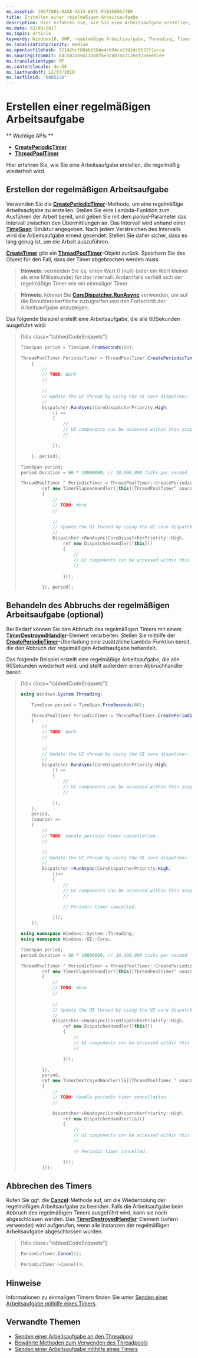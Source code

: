 ```yaml
---
ms.assetid: 1B077801-0A58-4A34-887C-F1E85E9A37B0
title: Erstellen einer regelmäßigen Arbeitsaufgabe
description: Hier erfahren Sie, wie Sie eine Arbeitsaufgabe erstellen, die regelmäßig wiederholt wird.
ms.date: 02/08/2017
ms.topic: article
keywords: Windows10, UWP, regelmäßige Arbeitsaufgabe, Threading, Timer
ms.localizationpriority: medium
ms.openlocfilehash: 92142bcf084b6504e4c694ca33d2dc8532f1acca
ms.sourcegitcommit: b4c502d69a13340f6e3c887aa3c26ef2aeee9cee
ms.translationtype: MT
ms.contentlocale: de-DE
ms.lasthandoff: 12/03/2018
ms.locfileid: "8485126"
---
```

# <a name="create-a-periodic-work-item"></a>Erstellen einer regelmäßigen Arbeitsaufgabe


** Wichtige APIs **

-   [**CreatePeriodicTimer**](https://msdn.microsoft.com/library/windows/apps/Hh967915)
-   [**ThreadPoolTimer**](https://msdn.microsoft.com/library/windows/apps/BR230587)

Hier erfahren Sie, wie Sie eine Arbeitsaufgabe erstellen, die regelmäßig wiederholt wird.

## <a name="create-the-periodic-work-item"></a>Erstellen der regelmäßigen Arbeitsaufgabe

Verwenden Sie die [**CreatePeriodicTimer**](https://msdn.microsoft.com/library/windows/apps/Hh967915)-Methode, um eine regelmäßige Arbeitsaufgabe zu erstellen. Stellen Sie eine Lambda-Funktion zum Ausführen der Arbeit bereit, und geben Sie mit dem *period*-Parameter das Intervall zwischen den Übermittlungen an. Das Intervall wird anhand einer [**TimeSpan**](https://msdn.microsoft.com/library/windows/apps/BR225996)-Struktur angegeben. Nach jedem Verstreichen des Intervalls wird die Arbeitsaufgabe erneut gesendet. Stellen Sie daher sicher, dass es lang genug ist, um die Arbeit auszuführen.

[**CreateTimer**](https://msdn.microsoft.com/library/windows/apps/windows.system.threading.threadpooltimer.createtimer.aspx) gibt ein [**ThreadPoolTimer**](https://msdn.microsoft.com/library/windows/apps/BR230587)-Objekt zurück. Speichern Sie das Objekt für den Fall, dass der Timer abgebrochen werden muss.

> **Hinweis:** vermeiden Sie es, einen Wert 0 (null) (oder ein Wert kleiner als eine Millisekunde) für das Intervall. Andernfalls verhält sich der regelmäßige Timer wie ein einmaliger Timer.

> **Hinweis:** können Sie [**CoreDispatcher.RunAsync**](https://msdn.microsoft.com/library/windows/apps/Hh750317) verwenden, um auf die Benutzeroberfläche zuzugreifen und den Fortschritt der Arbeitsaufgabe anzuzeigen.

Das folgende Beispiel erstellt eine Arbeitsaufgabe, die alle 60Sekunden ausgeführt wird:

> [!div class="tabbedCodeSnippets"]
> ```csharp
> TimeSpan period = TimeSpan.FromSeconds(60);
>
> ThreadPoolTimer PeriodicTimer = ThreadPoolTimer.CreatePeriodicTimer((source) =>
>     {
>         //
>         // TODO: Work
>         //
>         
>         //
>         // Update the UI thread by using the UI core dispatcher.
>         //
>         Dispatcher.RunAsync(CoreDispatcherPriority.High,
>             () =>
>             {
>                 //
>                 // UI components can be accessed within this scope.
>                 //
>
>             });
>
>     }, period);
> ```
> ``` cpp
> TimeSpan period;
> period.Duration = 60 * 10000000; // 10,000,000 ticks per second
>
> ThreadPoolTimer ^ PeriodicTimer = ThreadPoolTimer::CreatePeriodicTimer(
>         ref new TimerElapsedHandler([this](ThreadPoolTimer^ source)
>         {
>             //
>             // TODO: Work
>             //
>             
>             //
>             // Update the UI thread by using the UI core dispatcher.
>             //
>             Dispatcher->RunAsync(CoreDispatcherPriority::High,
>                 ref new DispatchedHandler([this]()
>                 {
>                     //
>                     // UI components can be accessed within this scope.
>                     //
>                         
>                 }));
>
>         }), period);
> ```

## <a name="handle-cancellation-of-the-periodic-work-item-optional"></a>Behandeln des Abbruchs der regelmäßigen Arbeitsaufgabe (optional)

Bei Bedarf können Sie den Abbruch des regelmäßigen Timers mit einem [**TimerDestroyedHandler**](https://msdn.microsoft.com/library/windows/apps/Hh967926)-Element verarbeiten. Stellen Sie mithilfe der [**CreatePeriodicTimer**](https://msdn.microsoft.com/library/windows/apps/Hh967915)-Überladung eine zusätzliche Lambda-Funktion bereit, die den Abbruch der regelmäßigen Arbeitsaufgabe behandelt.

Das folgende Beispiel erstellt eine regelmäßige Arbeitsaufgabe, die alle 60Sekunden wiederholt wird, und stellt außerdem einen Abbruchhandler bereit:

> [!div class="tabbedCodeSnippets"]
> ``` csharp
> using Windows.System.Threading;
>
>     TimeSpan period = TimeSpan.FromSeconds(60);
>
>     ThreadPoolTimer PeriodicTimer = ThreadPoolTimer.CreatePeriodicTimer((source) =>
>     {
>         //
>         // TODO: Work
>         //
>         
>         //
>         // Update the UI thread by using the UI core dispatcher.
>         //
>         Dispatcher.RunAsync(CoreDispatcherPriority.High,
>             () =>
>             {
>                 //
>                 // UI components can be accessed within this scope.
>                 //
>
>             });
>     },
>     period,
>     (source) =>
>     {
>         //
>         // TODO: Handle periodic timer cancellation.
>         //
>
>         //
>         // Update the UI thread by using the UI core dispatcher.
>         //
>         Dispatcher->RunAsync(CoreDispatcherPriority.High,
>             ()=>
>             {
>                 //
>                 // UI components can be accessed within this scope.
>                 //                 
>
>                 // Periodic timer cancelled.
>
>             }));
>     });
> ```
> ``` cpp
> using namespace Windows::System::Threading;
> using namespace Windows::UI::Core;
>
> TimeSpan period;
> period.Duration = 60 * 10000000; // 10,000,000 ticks per second
>
> ThreadPoolTimer ^ PeriodicTimer = ThreadPoolTimer::CreatePeriodicTimer(
>         ref new TimerElapsedHandler([this](ThreadPoolTimer^ source)
>         {
>             //
>             // TODO: Work
>             //
>                 
>             //
>             // Update the UI thread by using the UI core dispatcher.
>             //
>             Dispatcher->RunAsync(CoreDispatcherPriority::High,
>                 ref new DispatchedHandler([this]()
>                 {
>                     //
>                     // UI components can be accessed within this scope.
>                     //
>
>                 }));
>
>         }),
>         period,
>         ref new TimerDestroyedHandler([&](ThreadPoolTimer ^ source)
>         {
>             //
>             // TODO: Handle periodic timer cancellation.
>             //
>
>             Dispatcher->RunAsync(CoreDispatcherPriority::High,
>                 ref new DispatchedHandler([&]()
>                 {
>                     //
>                     // UI components can be accessed within this scope.
>                     //
>
>                     // Periodic timer cancelled.
>
>                 }));
>         }));
> ```

## <a name="cancel-the-timer"></a>Abbrechen des Timers

Rufen Sie ggf. die [**Cancel**](https://msdn.microsoft.com/library/windows/apps/windows.system.threading.threadpooltimer.cancel.aspx)-Methode auf, um die Wiederholung der regelmäßigen Arbeitsaufgabe zu beenden. Falls die Arbeitsaufgabe beim Abbruch des regelmäßigen Timers ausgeführt wird, kann sie noch abgeschlossen werden. Das [**TimerDestroyedHandler**](https://msdn.microsoft.com/library/windows/apps/Hh967926)-Element (sofern verwendet) wird aufgerufen, wenn alle Instanzen der regelmäßigen Arbeitsaufgabe abgeschlossen wurden.

> [!div class="tabbedCodeSnippets"]
> ``` csharp
> PeriodicTimer.Cancel();
> ```
> ``` cpp
> PeriodicTimer->Cancel();
> ```

## <a name="remarks"></a>Hinweise

Informationen zu einmaligen Timern finden Sie unter [Senden einer Arbeitsaufgabe mithilfe eines Timers](use-a-timer-to-submit-a-work-item.md).

## <a name="related-topics"></a>Verwandte Themen

* [Senden einer Arbeitsaufgabe an den Threadpool](submit-a-work-item-to-the-thread-pool.md)
* [Bewährte Methoden zum Verwenden des Threadpools](best-practices-for-using-the-thread-pool.md)
* [Senden einer Arbeitsaufgabe mithilfe eines Timers](use-a-timer-to-submit-a-work-item.md)
 
